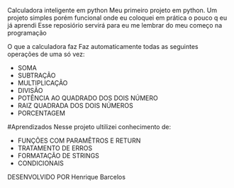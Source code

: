 Calculadora inteligente em python
Meu primeiro projeto em python. Um projeto simples porém funcional onde eu coloquei em prática o pouco q eu já aprendi
Esse reposiório servirá para eu me lembrar do meu começo na programação

O que a calculadora faz
Faz automaticamente todas as seguintes operações de uma só vez:
- SOMA
- SUBTRAÇÃO
- MULTIPLICAÇÃO
- DIVISÃO
- POTÊNCIA AO QUADRADO DOS DOIS NÚMERO
- RAIZ QUADRADA DOS DOIS NÚMEROS
- PORCENTAGEM

#Aprendizados
Nesse projeto ultilizei conhecimento de:
- FUNÇÕES COM PARAMÊTROS E RETURN
- TRATAMENTO DE ERROS
- FORMATAÇÃO DE STRINGS
- CONDICIONAIS

DESENVOLVIDO POR
Henrique Barcelos
